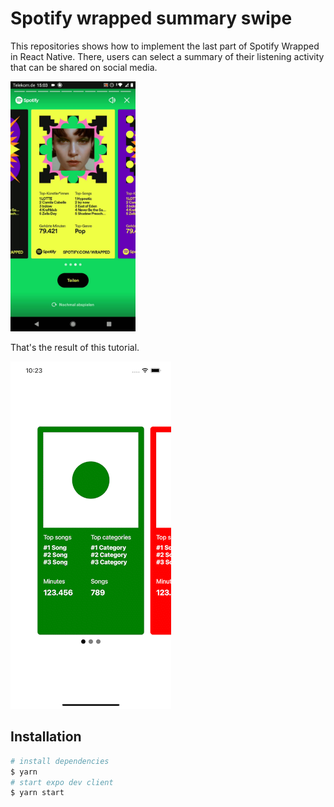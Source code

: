 # Spotify wrapped summary swipe

This repositories shows how to implement the last part of Spotify Wrapped in React Native. There, users can select a summary of their listening activity that can be shared on social media.

<img src="https://github.com/alexanderhodes/spotify-wrapped-summary-swipe/blob/main/resources/Spotify-Wrapped-Summary.png" alt="Spotify Wrapped Summary" height="400" width="auto">

That's the result of this tutorial.

![Screen Video](https://github.com/alexanderhodes/spotify-wrapped-summary-swipe/blob/main/resources/Finished-Summary.gif)

## Installation

```bash
# install dependencies
$ yarn
# start expo dev client
$ yarn start
```

